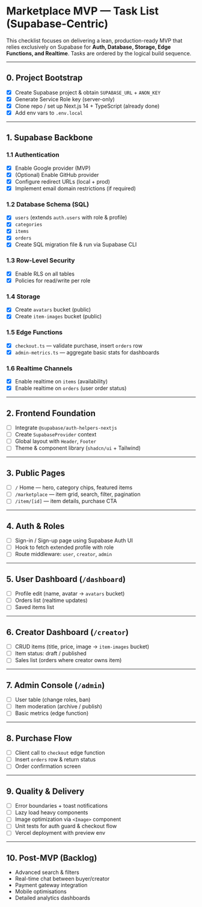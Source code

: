 # Marketplace MVP — Task List (Supabase-Centric)

This checklist focuses on delivering a lean, production-ready MVP that relies exclusively on Supabase for **Auth, Database, Storage, Edge Functions, and Realtime**.  Tasks are ordered by the logical build sequence.

---

## 0. Project Bootstrap
- [x] Create Supabase project & obtain `SUPABASE_URL` + `ANON_KEY`
- [x] Generate Service Role key (server-only)
- [x] Clone repo / set up Next.js 14 + TypeScript (already done)
- [x] Add env vars to `.env.local`

---

## 1. Supabase Backbone
### 1.1 Authentication
- [x] Enable Google provider (MVP)
- [x] (Optional) Enable GitHub provider
- [x] Configure redirect URLs (local + prod)
- [x] Implement email domain restrictions (if required)

### 1.2 Database Schema (SQL)
- [x] `users` (extends `auth.users` with role & profile)
- [x] `categories`
- [x] `items`
- [x] `orders`
- [x] Create SQL migration file & run via Supabase CLI

### 1.3 Row-Level Security
- [x] Enable RLS on all tables
- [x] Policies for read/write per role

### 1.4 Storage
- [x] Create `avatars` bucket (public)
- [x] Create `item-images` bucket (public)

### 1.5 Edge Functions
- [x] `checkout.ts` — validate purchase, insert `orders` row
- [x] `admin-metrics.ts` — aggregate basic stats for dashboards

### 1.6 Realtime Channels
- [x] Enable realtime on `items` (availability)
- [x] Enable realtime on `orders` (user order status)

---

## 2. Frontend Foundation
- [ ] Integrate `@supabase/auth-helpers-nextjs`
- [ ] Create `SupabaseProvider` context
- [ ] Global layout with `Header`, `Footer`
- [ ] Theme & component library (`shadcn/ui` + Tailwind)

---

## 3. Public Pages
- [ ] `/` Home — hero, category chips, featured items
- [ ] `/marketplace` — item grid, search, filter, pagination
- [ ] `/item/[id]` — item details, purchase CTA

---

## 4. Auth & Roles
- [ ] Sign-in / Sign-up page using Supabase Auth UI
- [ ] Hook to fetch extended profile with role
- [ ] Route middleware: `user`, `creator`, `admin`

---

## 5. User Dashboard (`/dashboard`)
- [ ] Profile edit (name, avatar → `avatars` bucket)
- [ ] Orders list (realtime updates)
- [ ] Saved items list

---

## 6. Creator Dashboard (`/creator`)
- [ ] CRUD items (title, price, image → `item-images` bucket)
- [ ] Item status: draft / published
- [ ] Sales list (orders where creator owns item)

---

## 7. Admin Console (`/admin`)
- [ ] User table (change roles, ban)
- [ ] Item moderation (archive / publish)
- [ ] Basic metrics (edge function)

---

## 8. Purchase Flow
- [ ] Client call to `checkout` edge function
- [ ] Insert `orders` row & return status
- [ ] Order confirmation screen

---

## 9. Quality & Delivery
- [ ] Error boundaries + toast notifications
- [ ] Lazy load heavy components
- [ ] Image optimization via `<Image>` component
- [ ] Unit tests for auth guard & checkout flow
- [ ] Vercel deployment with preview env

---

## 10. Post-MVP (Backlog)
- Advanced search & filters
- Real-time chat between buyer/creator
- Payment gateway integration
- Mobile optimisations
- Detailed analytics dashboards 